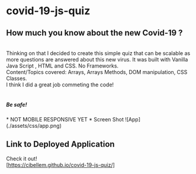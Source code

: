 # covid-19-js-quiz

<h2> How much you know about the new Covid-19 ? </h2> <br>
Thinking on that I decided to create this simple quiz that can be scalable as more questions are answered about this new virus.
It was built with Vanilla Java Script , HTML and CSS. No Frameworks. <br>
Content/Topics covered: Arrays, Arrays Methods, DOM manipulation, CSS Classes.<br>
I think I did a great job commeting the code! 
<br> <br>

<h5>Be safe!</h5>
* NOT MOBILE RESPONSIVE YET *
Screen Shot
![App](./assets/css/app.png) <br>


<h2> Link to Deployed Application </h2>

Check it out!  
[https://cibellem.github.io/covid-19-js-quiz/]
